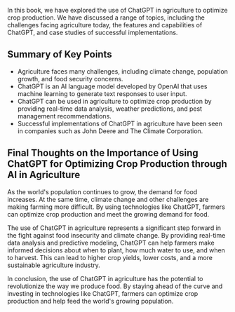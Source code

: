 
In this book, we have explored the use of ChatGPT in agriculture to optimize crop production. We have discussed a range of topics, including the challenges facing agriculture today, the features and capabilities of ChatGPT, and case studies of successful implementations.

Summary of Key Points
---------------------

* Agriculture faces many challenges, including climate change, population growth, and food security concerns.
* ChatGPT is an AI language model developed by OpenAI that uses machine learning to generate text responses to user input.
* ChatGPT can be used in agriculture to optimize crop production by providing real-time data analysis, weather predictions, and pest management recommendations.
* Successful implementations of ChatGPT in agriculture have been seen in companies such as John Deere and The Climate Corporation.

Final Thoughts on the Importance of Using ChatGPT for Optimizing Crop Production through AI in Agriculture
----------------------------------------------------------------------------------------------------------

As the world's population continues to grow, the demand for food increases. At the same time, climate change and other challenges are making farming more difficult. By using technologies like ChatGPT, farmers can optimize crop production and meet the growing demand for food.

The use of ChatGPT in agriculture represents a significant step forward in the fight against food insecurity and climate change. By providing real-time data analysis and predictive modeling, ChatGPT can help farmers make informed decisions about when to plant, how much water to use, and when to harvest. This can lead to higher crop yields, lower costs, and a more sustainable agriculture industry.

In conclusion, the use of ChatGPT in agriculture has the potential to revolutionize the way we produce food. By staying ahead of the curve and investing in technologies like ChatGPT, farmers can optimize crop production and help feed the world's growing population.